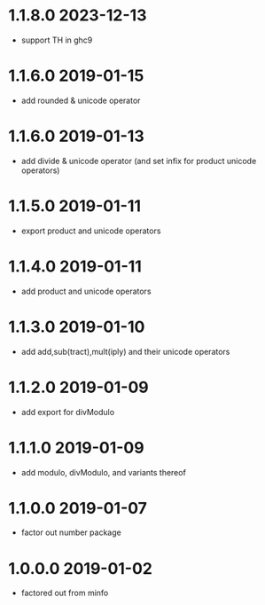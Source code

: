 1.1.8.0 2023-12-13
==================
- support TH in ghc9

1.1.6.0 2019-01-15
==================
- add rounded & unicode operator

1.1.6.0 2019-01-13
==================
- add divide & unicode operator (and set infix for product unicode operators)

1.1.5.0 2019-01-11
==================
- export product and unicode operators

1.1.4.0 2019-01-11
==================
- add product and unicode operators

1.1.3.0 2019-01-10
==================
- add add,sub(tract),mult(iply) and their unicode operators

1.1.2.0 2019-01-09
==================
- add export for divModulo

1.1.1.0 2019-01-09
==================
- add modulo, divModulo, and variants thereof

1.1.0.0 2019-01-07
==================
- factor out number package

1.0.0.0 2019-01-02
==================
- factored out from minfo

